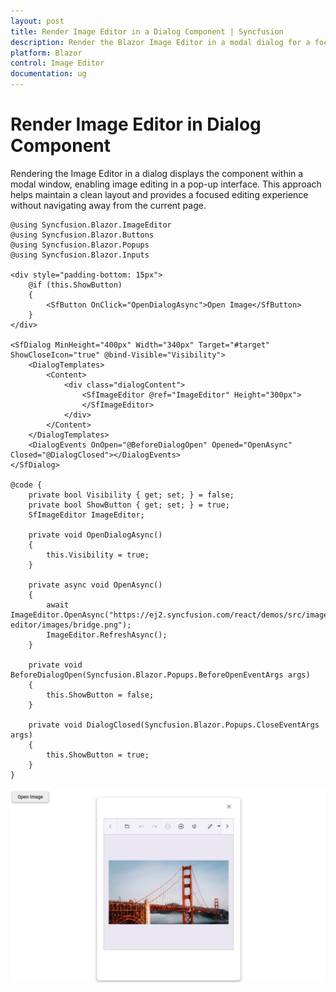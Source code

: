 ```yaml
---
layout: post
title: Render Image Editor in a Dialog Component | Syncfusion
description: Render the Blazor Image Editor in a modal dialog for a focused, space-saving editing experience in Blazor Server and WebAssembly applications.
platform: Blazor
control: Image Editor
documentation: ug
---
```


# Render Image Editor in Dialog Component

Rendering the Image Editor in a dialog displays the component within a modal window, enabling image editing in a pop-up interface. This approach helps maintain a clean layout and provides a focused editing experience without navigating away from the current page.

```cshtml
@using Syncfusion.Blazor.ImageEditor
@using Syncfusion.Blazor.Buttons
@using Syncfusion.Blazor.Popups
@using Syncfusion.Blazor.Inputs

<div style="padding-bottom: 15px">
    @if (this.ShowButton)
    {
        <SfButton OnClick="OpenDialogAsync">Open Image</SfButton>
    }
</div>

<SfDialog MinHeight="400px" Width="340px" Target="#target" ShowCloseIcon="true" @bind-Visible="Visibility">
    <DialogTemplates>
        <Content>
            <div class="dialogContent">
                <SfImageEditor @ref="ImageEditor" Height="300px">
                </SfImageEditor>
            </div>
        </Content>
    </DialogTemplates>
    <DialogEvents OnOpen="@BeforeDialogOpen" Opened="OpenAsync" Closed="@DialogClosed"></DialogEvents>
</SfDialog>

@code {
    private bool Visibility { get; set; } = false;
    private bool ShowButton { get; set; } = true;
    SfImageEditor ImageEditor;

    private void OpenDialogAsync()
    {
        this.Visibility = true;
    }

    private async void OpenAsync()
    {
        await ImageEditor.OpenAsync("https://ej2.syncfusion.com/react/demos/src/image-editor/images/bridge.png");
        ImageEditor.RefreshAsync();
    }

    private void BeforeDialogOpen(Syncfusion.Blazor.Popups.BeforeOpenEventArgs args)
    {
        this.ShowButton = false;
    }

    private void DialogClosed(Syncfusion.Blazor.Popups.CloseEventArgs args)
    {
        this.ShowButton = true;
    }
}
```

![Blazor Image Editor rendered in a dialog](../images/blazor-image-editor-dialog.jpg)